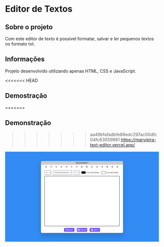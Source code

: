 # Editor de Textos

## Sobre o projeto

Com este editor de texto é possivel formatar, salvar e ler pequenos textos no formato txt.

## Informações

Projeto desenvolvido utilizando apenas HTML, CSS e JavaScript.

<<<<<<< HEAD
## Demostração

=======
## Demonstração
>>>>>>> aa49bfafadbfe88edc297ac00dfc04fc63059981
https://marvieira-text-editor.vercel.app/

<img src="screenshot.png"/>
